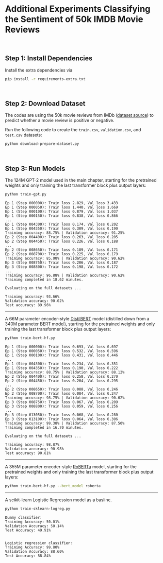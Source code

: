 # Additional Experiments Classifying the Sentiment of 50k IMDB Movie Reviews

&nbsp;
## Step 1: Install Dependencies

Install the extra dependencies via

```bash
pip install -r requirements-extra.txt
```

&nbsp;
## Step 2: Download Dataset

The codes are using the 50k movie reviews from IMDb ([dataset source](https://ai.stanford.edu/~amaas/data/sentiment/)) to predict whether a movie review is positive or negative.

Run the following code to create the `train.csv`, `validation.csv`, and `test.csv` datasets:

```bash
python download-prepare-dataset.py
```


&nbsp;
## Step 3: Run Models

The 124M GPT-2 model used in the main chapter, starting for the pretrained weights and only training the last transformer block plus output layers:

```bash
python train-gpt.py
```

```
Ep 1 (Step 000000): Train loss 2.829, Val loss 3.433
Ep 1 (Step 000050): Train loss 1.440, Val loss 1.669
Ep 1 (Step 000100): Train loss 0.879, Val loss 1.037
Ep 1 (Step 000150): Train loss 0.838, Val loss 0.866
...
Ep 1 (Step 004300): Train loss 0.174, Val loss 0.202
Ep 1 (Step 004350): Train loss 0.309, Val loss 0.190
Training accuracy: 88.75% | Validation accuracy: 91.25%
Ep 2 (Step 004400): Train loss 0.263, Val loss 0.205
Ep 2 (Step 004450): Train loss 0.226, Val loss 0.188
...
Ep 2 (Step 008650): Train loss 0.189, Val loss 0.171
Ep 2 (Step 008700): Train loss 0.225, Val loss 0.179
Training accuracy: 85.00% | Validation accuracy: 90.62%
Ep 3 (Step 008750): Train loss 0.206, Val loss 0.187
Ep 3 (Step 008800): Train loss 0.198, Val loss 0.172
...
Training accuracy: 96.88% | Validation accuracy: 90.62%
Training completed in 18.62 minutes.

Evaluating on the full datasets ...

Training accuracy: 93.66%
Validation accuracy: 90.02%
Test accuracy: 89.96%

```

---

A 66M parameter encoder-style [DistilBERT](https://arxiv.org/abs/1910.01108) model (distilled down from a 340M parameter BERT model), starting for the pretrained weights and only training the last transformer block plus output layers:


```bash
python train-bert-hf.py
```

```
Ep 1 (Step 000000): Train loss 0.693, Val loss 0.697
Ep 1 (Step 000050): Train loss 0.532, Val loss 0.596
Ep 1 (Step 000100): Train loss 0.431, Val loss 0.446
...
Ep 1 (Step 004300): Train loss 0.234, Val loss 0.351
Ep 1 (Step 004350): Train loss 0.190, Val loss 0.222
Training accuracy: 88.75% | Validation accuracy: 88.12%
Ep 2 (Step 004400): Train loss 0.258, Val loss 0.270
Ep 2 (Step 004450): Train loss 0.204, Val loss 0.295
...
Ep 2 (Step 008650): Train loss 0.088, Val loss 0.246
Ep 2 (Step 008700): Train loss 0.084, Val loss 0.247
Training accuracy: 98.75% | Validation accuracy: 90.62%
Ep 3 (Step 008750): Train loss 0.067, Val loss 0.209
Ep 3 (Step 008800): Train loss 0.059, Val loss 0.256
...
Ep 3 (Step 013050): Train loss 0.068, Val loss 0.280
Ep 3 (Step 013100): Train loss 0.064, Val loss 0.306
Training accuracy: 99.38% | Validation accuracy: 87.50%
Training completed in 16.70 minutes.

Evaluating on the full datasets ...

Training accuracy: 98.87%
Validation accuracy: 90.98%
Test accuracy: 90.81%
```

---

A 355M parameter encoder-style [RoBERTa](https://arxiv.org/abs/1907.11692) model, starting for the pretrained weights and only training the last transformer block plus output layers:


```bash
python train-bert-hf.py --bert_model roberta
```

---

A scikit-learn Logistic Regression model as a basline.

```bash
python train-sklearn-logreg.py
```

```
Dummy classifier:
Training Accuracy: 50.01%
Validation Accuracy: 50.14%
Test Accuracy: 49.91%


Logistic regression classifier:
Training Accuracy: 99.80%
Validation Accuracy: 88.60%
Test Accuracy: 88.84%
```
